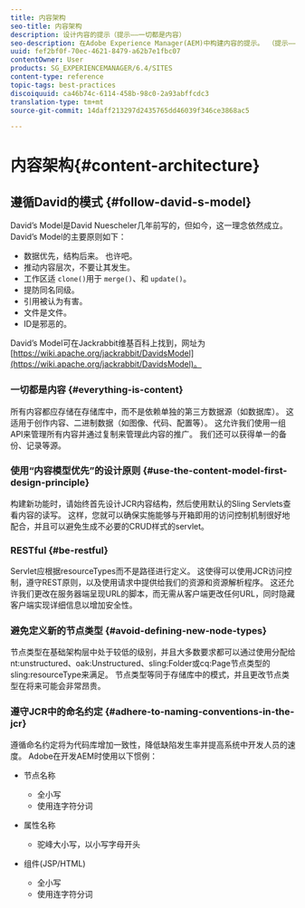 ```yaml
---
title: 内容架构
seo-title: 内容架构
description: 设计内容的提示（提示——一切都是内容）
seo-description: 在Adobe Experience Manager(AEM)中构建内容的提示。 （提示——所有内容均为内容）
uuid: fef2bf0f-70ec-4621-8479-a62b7e1fbc07
contentOwner: User
products: SG_EXPERIENCEMANAGER/6.4/SITES
content-type: reference
topic-tags: best-practices
discoiquuid: ca46b74c-6114-458b-98c0-2a93abffcdc3
translation-type: tm+mt
source-git-commit: 14daff213297d2435765dd46039f346ce3868ac5

---
```



# 内容架构{#content-architecture}

## 遵循David的模式 {#follow-david-s-model}

David’s Model是David Nuescheler几年前写的，但如今，这一理念依然成立。 David’s Model的主要原则如下：

* 数据优先，结构后来。 也许吧。
* 推动内容层次，不要让其发生。
* 工作区适 `clone()`用于 `merge()`、和 `update()`。
* 提防同名同级。
* 引用被认为有害。
* 文件是文件。
* ID是邪恶的。

David’s Model可在Jackrabbit维基百科上找到，网址为 [https://wiki.apache.org/jackrabbit/DavidsModel](https://wiki.apache.org/jackrabbit/DavidsModel)。

### 一切都是内容 {#everything-is-content}

所有内容都应存储在存储库中，而不是依赖单独的第三方数据源（如数据库）。 这适用于创作内容、二进制数据（如图像、代码、配置等）。 这允许我们使用一组API来管理所有内容并通过复制来管理此内容的推广。 我们还可以获得单一的备份、记录等源。

### 使用“内容模型优先”的设计原则 {#use-the-content-model-first-design-principle}

构建新功能时，请始终首先设计JCR内容结构，然后使用默认的Sling Servlets查看内容的读写。 这样，您就可以确保实施能够与开箱即用的访问控制机制很好地配合，并且可以避免生成不必要的CRUD样式的servlet。

### RESTful {#be-restful}

Servlet应根据resourceTypes而不是路径进行定义。 这使得可以使用JCR访问控制，遵守REST原则，以及使用请求中提供给我们的资源和资源解析程序。 这还允许我们更改在服务器端呈现URL的脚本，而无需从客户端更改任何URL，同时隐藏客户端实现详细信息以增加安全性。

### 避免定义新的节点类型 {#avoid-defining-new-node-types}

节点类型在基础架构层中处于较低的级别，并且大多数要求都可以通过使用分配给nt:unstructured、oak:Unstructured、sling:Folder或cq:Page节点类型的sling:resourceType来满足。 节点类型等同于存储库中的模式，并且更改节点类型在将来可能会非常昂贵。

### 遵守JCR中的命名约定 {#adhere-to-naming-conventions-in-the-jcr}

遵循命名约定将为代码库增加一致性，降低缺陷发生率并提高系统中开发人员的速度。 Adobe在开发AEM时使用以下惯例：

* 节点名称

   * 全小写
   * 使用连字符分词

* 属性名称

   * 驼峰大小写，以小写字母开头

* 组件(JSP/HTML)

   * 全小写
   * 使用连字符分词

